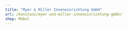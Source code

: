 ```yaml
---
title: "Myer & Miller Inneneinrichtung GmbH"
url: /konstanz/myer-und-miller-inneneinrichtung-gmbh/
shop: Möbel
---
```

